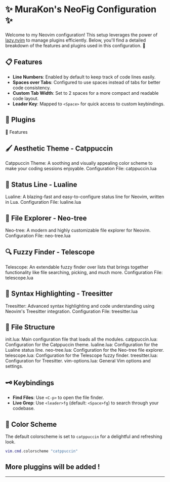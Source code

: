 
# ✨ MuraKon's NeoFig Configuration ✨

Welcome to my Neovim configuration! This setup leverages the power of [lazy.nvim](https://github.com/folke/lazy.nvim) to manage plugins efficiently. Below, you'll find a detailed breakdown of the features and plugins used in this configuration. 🚀

## 📋 Features

- **Line Numbers**: Enabled by default to keep track of code lines easily.
- **Spaces over Tabs**: Configured to use spaces instead of tabs for better code consistency.
- **Custom Tab Width**: Set to 2 spaces for a more compact and readable code layout.
- **Leader Key**: Mapped to `<Space>` for quick access to custom keybindings.

## 🔌 Plugins
🚀 Features

## 🖌️ Aesthetic Theme - Catppuccin
Catppuccin Theme: A soothing and visually appealing color scheme to make your coding sessions enjoyable.
Configuration File: catppuccin.lua

## 📜 Status Line - Lualine
Lualine: A blazing-fast and easy-to-configure status line for Neovim, written in Lua.
Configuration File: lualine.lua

## 📁 File Explorer - Neo-tree
Neo-tree: A modern and highly customizable file explorer for Neovim.
Configuration File: neo-tree.lua

## 🔍 Fuzzy Finder - Telescope
Telescope: An extendable fuzzy finder over lists that brings together functionality like file searching, picking, and much more.
Configuration File: telescope.lua

## 🌲 Syntax Highlighting - Treesitter
Treesitter: Advanced syntax highlighting and code understanding using Neovim's Treesitter integration.
Configuration File: treesitter.lua
## 📂 File Structure
init.lua: Main configuration file that loads all the modules.
catppuccin.lua: Configuration for the Catppuccin theme.
lualine.lua: Configuration for the Lualine status line.
neo-tree.lua: Configuration for the Neo-tree file explorer.
telescope.lua: Configuration for the Telescope fuzzy finder.
treesitter.lua: Configuration for Treesitter.
vim-options.lua: General Vim options and settings.

## 🗝️ Keybindings

- **Find Files**: Use `<C-p>` to open the file finder.
- **Live Grep**: Use `<leader>fg` (default: `<Space>fg`) to search through your codebase.

## 🌈 Color Scheme

The default colorscheme is set to `catppuccin` for a delightful and refreshing look.

```lua
vim.cmd.colorscheme "catppuccin"
```
## More pluggins will be added !

---
